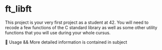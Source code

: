# ft_libft

This project is your very first project as a student at 42. You will need to recode a few functions of the C standard library as well as some other utility functions that you will use during your whole cursus.

📌 Usage && More detailed information is contained in subject
